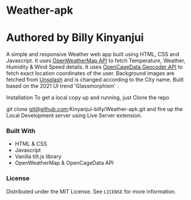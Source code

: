 # Weather-apk

<h1>Authored by Billy Kinyanjui</h1>
A simple and responsive Weather web app built using HTML, CSS and Javascript. It uses <a href="https://openweathermap.org/api">OpenWeatherMap API</a> to fetch Temperature, Weather, Humidity & Wind Speed details. It uses <a href="https://opencagedata.com/api">OpenCageData Geocoder API</a> to fetch exact location coordinates of the user. Background images are fetched from <a href="https://source.unsplash.com">Unsplash</a> and is changed according to the City name. Built based on the 2021 UI trend 'Glassmorphism' <a href="https://uxdesign.cc/glassmorphism-in-user-interfaces-1f39bb1308c9"></a>.

Installation
To get a local copy up and running, just Clone the repo

git clone git@github.com:Kinyanjui-billy/Weather-apk.git
and fire up the Local Development server using Live Server extension.
### Built With

* HTML & CSS
* Javascript
* Vanilla tilt.js library
* OpenWeatherMap & OpenCageData API

   
### License

Distributed under the MIT License. See `LICENSE` for more information.
